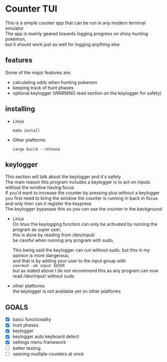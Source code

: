# Counter TUI

This is a simple counter app that can be run in any modern terminal emulator  
The app is mainly geared towards logging progress on shiny hunting pokemon,  
but it should work just as well for logging anything else  

## features
Some of the major features are:
- calculating odds when hunting pokemon
- keeping track of hunt phases
- optional keylogger (WARNING read section on the keylogger for safety)

## installing
- Linux
    ```
    make install
    ```

- Other platforms
    ```
    cargo build --release
    ```

## keylogger
This section will talk about the keylogger and it's safety  
The main reason this program includes a keylogger is to act on inputs without the window having focus  
If you'd want to increase the counter by pressing plus without a keylogger  
you first need to bring the window the counter is running in back in focus and only then can it register the keypress  
The keylogger bypasses this so you can use the counter in the background  

- Linux  
  On linux the keylogging function can only be activated by running the program as super user,  
  this is done by reading from /dev/input/  
  be careful when running any program with sudo,  
  
  This being said the keylogger can run without sudo, but this in my opinion is more dangerous,  
  and that is by adding your user to the input group with  
  `usermod -aG input $USER`  
  but as stated above I do not recommend this as any program can now read /dev/input/ without sudo  
- other platforms  
  the keylogger is not available yet on other platforms  

## GOALS
- [x] basic functionality
- [x] hunt phases
- [x] keylogger
- [x] keylogger auto keyboard detect
- [x] settings menu framework
- [ ] better testing 
- [ ] opening multiple counters at once 
